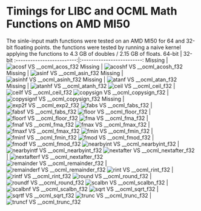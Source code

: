# Timings for LIBC and OCML Math Functions on AMD MI50
The sinle-input math functions were tested on an AMD MI50 for 64 and 32-bit floating points. the functions were tested by running a naive kernel applying the functions to 4.3 GB of doubles / 2.15 GB of floats.
 64-bit            | 32-bit
:-------------------------:|:-------------------------:
 Missing | ![acosf VS __ocml_acos_f32](acosfx__ocml_acos_f32.png) 
 Missing | ![acoshf VS __ocml_acosh_f32](acoshfx__ocml_acosh_f32.png) 
 Missing | ![asinf VS __ocml_asin_f32](asinfx__ocml_asin_f32.png) 
 Missing | ![asinhf VS __ocml_asinh_f32](asinhfx__ocml_asinh_f32.png) 
 Missing | ![atanf VS __ocml_atan_f32](atanfx__ocml_atan_f32.png) 
 Missing | ![atanhf VS __ocml_atanh_f32](atanhfx__ocml_atanh_f32.png) 
![ceil VS __ocml_ceil_f32](ceilx__ocml_ceil_f64.png) | ![ceilf VS __ocml_ceil_f32](ceilfx__ocml_ceil_f32.png)
![copysign VS __ocml_copysign_f32](copysignx__ocml_copysign_f64.png) | ![copysignf VS __ocml_copysign_f32](copysignfx__ocml_copysign_f32.png)
 Missing | ![exp2f VS __ocml_exp2_f32](exp2fx__ocml_exp2_f32.png) 
![fabs VS __ocml_fabs_f32](fabsx__ocml_fabs_f64.png) | ![fabsf VS __ocml_fabs_f32](fabsfx__ocml_fabs_f32.png)
![floor VS __ocml_floor_f32](floorx__ocml_floor_f64.png) | ![floorf VS __ocml_floor_f32](floorfx__ocml_floor_f32.png)
![fma VS __ocml_fma_f32](fmax__ocml_fma_f64.png) | ![fmaf VS __ocml_fma_f32](fmafx__ocml_fma_f32.png)
![fmax VS __ocml_fmax_f32](fmaxx__ocml_fmax_f64.png) | ![fmaxf VS __ocml_fmax_f32](fmaxfx__ocml_fmax_f32.png)
![fmin VS __ocml_fmin_f32](fminx__ocml_fmin_f64.png) | ![fminf VS __ocml_fmin_f32](fminfx__ocml_fmin_f32.png)
![fmod VS __ocml_fmod_f32](fmodx__ocml_fmod_f64.png) | ![fmodf VS __ocml_fmod_f32](fmodfx__ocml_fmod_f32.png)
![nearbyint VS __ocml_nearbyint_f32](nearbyintx__ocml_nearbyint_f64.png) | ![nearbyintf VS __ocml_nearbyint_f32](nearbyintfx__ocml_nearbyint_f32.png)
![nextafter VS __ocml_nextafter_f32](nextafterx__ocml_nextafter_f64.png) | ![nextafterf VS __ocml_nextafter_f32](nextafterfx__ocml_nextafter_f32.png)
![remainder VS __ocml_remainder_f32](remainderx__ocml_remainder_f64.png) | ![remainderf VS __ocml_remainder_f32](remainderfx__ocml_remainder_f32.png)
![rint VS __ocml_rint_f32](rintx__ocml_rint_f64.png) | ![rintf VS __ocml_rint_f32](rintfx__ocml_rint_f32.png)
![round VS __ocml_round_f32](roundx__ocml_round_f64.png) | ![roundf VS __ocml_round_f32](roundfx__ocml_round_f32.png)
![scalbn VS __ocml_scalbn_f32](scalbnx__ocml_scalbn_f64.png) | ![scalbnf VS __ocml_scalbn_f32](scalbnfx__ocml_scalbn_f32.png)
![sqrt VS __ocml_sqrt_f32](sqrtx__ocml_sqrt_f64.png) | ![sqrtf VS __ocml_sqrt_f32](sqrtfx__ocml_sqrt_f32.png)
![trunc VS __ocml_trunc_f32](truncx__ocml_trunc_f64.png) | ![truncf VS __ocml_trunc_f32](truncfx__ocml_trunc_f32.png)
